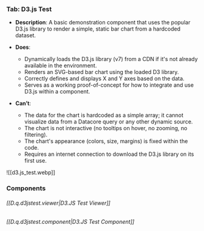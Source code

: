 
### Tab: D3.js Test

- **Description**: A basic demonstration component that uses the popular D3.js library to render a simple, static bar chart from a hardcoded dataset.
    
- **Does**:
    
    - Dynamically loads the D3.js library (v7) from a CDN if it's not already available in the environment.
    - Renders an SVG-based bar chart using the loaded D3 library.
    - Correctly defines and displays X and Y axes based on the data.
    - Serves as a working proof-of-concept for how to integrate and use D3.js within a component.
        
- **Can’t**:
    
    - The data for the chart is hardcoded as a simple array; it cannot visualize data from a Datacore query or any other dynamic source.
    - The chart is not interactive (no tooltips on hover, no zooming, no filtering).
    - The chart's appearance (colors, size, margins) is fixed within the code.
    - Requires an internet connection to download the D3.js library on its first use.


![[d3.js_test.webp]]



### Components

###### [[D.q.d3jstest.viewer|D3.JS Test Viewer]]

###### [[D.q.d3jstest.component|D3.JS Test Component]]
